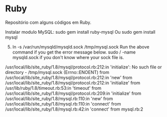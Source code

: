 Ruby
====

Repositório com alguns códigos em Ruby.


Instalar modulo MySQL:
sudo gem install ruby-mysql
Ou
sudo gem install mysql

5. ln -s /var/run/mysqld/mysqld.sock /tmp/mysql.sock
Run the above command if you get the error message below.
sudo / -name mysqld.sock if you don't know where your sock file is.

/usr/local/lib/site_ruby/1.8/mysql/protocol.rb:212:in 'initialize': No such file or directory - /tmp/mysql.sock (Errno::ENOENT)
	from /usr/local/lib/site_ruby/1.8/mysql/protocol.rb:212:in 'new'
	from /usr/local/lib/site_ruby/1.8/mysql/protocol.rb:212:in 'initialize'
	from /usr/lib/ruby/1.8/timeout.rb:53:in 'timeout'
	from /usr/local/lib/site_ruby/1.8/mysql/protocol.rb:209:in 'initialize'
	from /usr/local/lib/site_ruby/1.8/mysql.rb:110:in 'new'
	from /usr/local/lib/site_ruby/1.8/mysql.rb:110:in 'connect'
	from /usr/local/lib/site_ruby/1.8/mysql.rb:42:in 'connect'
	from mysql.rb:2
